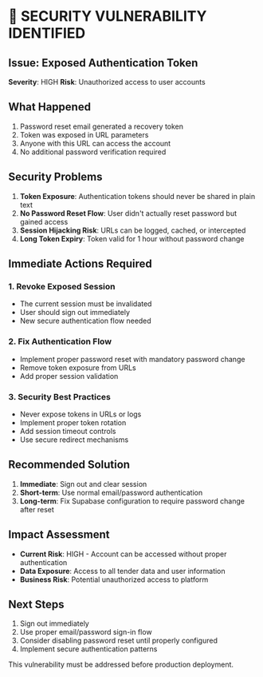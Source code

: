 # 🚨 SECURITY VULNERABILITY IDENTIFIED

## Issue: Exposed Authentication Token

**Severity**: HIGH
**Risk**: Unauthorized access to user accounts

## What Happened

1. Password reset email generated a recovery token
2. Token was exposed in URL parameters
3. Anyone with this URL can access the account
4. No additional password verification required

## Security Problems

1. **Token Exposure**: Authentication tokens should never be shared in plain text
2. **No Password Reset Flow**: User didn't actually reset password but gained access
3. **Session Hijacking Risk**: URLs can be logged, cached, or intercepted
4. **Long Token Expiry**: Token valid for 1 hour without password change

## Immediate Actions Required

### 1. Revoke Exposed Session
- The current session must be invalidated
- User should sign out immediately
- New secure authentication flow needed

### 2. Fix Authentication Flow
- Implement proper password reset with mandatory password change
- Remove token exposure from URLs
- Add proper session validation

### 3. Security Best Practices
- Never expose tokens in URLs or logs
- Implement proper token rotation
- Add session timeout controls
- Use secure redirect mechanisms

## Recommended Solution

1. **Immediate**: Sign out and clear session
2. **Short-term**: Use normal email/password authentication
3. **Long-term**: Fix Supabase configuration to require password change after reset

## Impact Assessment

- **Current Risk**: HIGH - Account can be accessed without proper authentication
- **Data Exposure**: Access to all tender data and user information
- **Business Risk**: Potential unauthorized access to platform

## Next Steps

1. Sign out immediately
2. Use proper email/password sign-in flow
3. Consider disabling password reset until properly configured
4. Implement secure authentication patterns

This vulnerability must be addressed before production deployment.